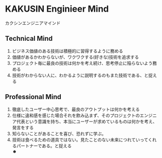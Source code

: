 # KAKUSIN Enginieer Mind 
カクシンエンジニアマインド 
 
## Technical Mind
1. ビジネス価値のある技術は積極的に習得するように務める 
2. 価値があるかわからないが、ワクワクする(好きな)技術を追求する 
3. プロジェクト毎に最良の技術は何かを考え続け、思考停止に陥らないよう務める 
4. 技術がわからない人に、わかるように説明するのもまた技術である、と捉える 

## Professional Mind
1. 徹底したユーザー中心思考で、最良のアウトプットは何かを考える
2. 仕様に違和感を感じた場合それを飲み込まず、そのプロジェクトのエンジニア代表という意識を持ち、本当にユーザーが求めているものは何かを考え、発言をする
3. 知らないことがあることを喜び、恐れずに学ぶ。
4. 技術は食べるための道具ではない。見たことのない未来につれていってくれるパートナーである。と捉える  
☻
